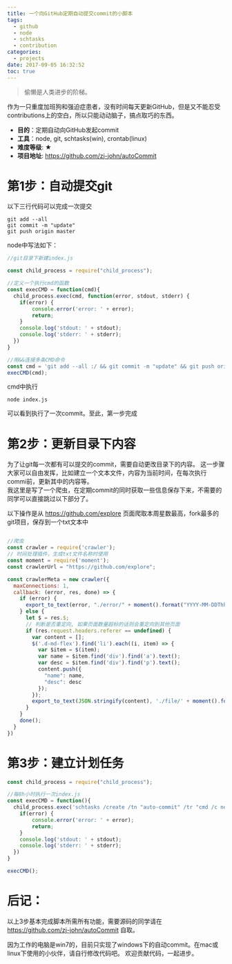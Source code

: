 ```yaml
---
title: 一个向GitHub定期自动提交commit的小脚本
tags:
  - github
  - node
  - schtasks
  - contribution
categories:
  - projects
date: 2017-09-05 16:32:52
toc: true
---
```

> 偷懒是人类进步的阶梯。  

作为一只重度加班狗和强迫症患者，没有时间每天更新GitHub，但是又不能忍受contributions上的空白，所以只能动动脑子，搞点取巧的东西。

- **目的**：定期自动向GitHub发起commit  
- **工具**：node, git, schtasks(win), crontab(linux)  
- **难度等级**: ★
- **项目地址**: https://github.com/zj-john/autoCommit

<!-- more -->

# 第1步：自动提交git  
以下三行代码可以完成一次提交
```
git add --all
git commit -m "update"
git push origin master

```

node中写法如下：  

```javaScript
//git目录下新建index.js

const child_process = require("child_process");

//定义一个执行cmd的函数
const execCMD = function(cmd){
  child_process.exec(cmd, function(error, stdout, stderr) {
    if(error) {
        console.error('error: ' + error);
        return;
    }
    console.log('stdout: ' + stdout);
    console.log('stderr: ' + stderr);
  })
}

//用&&连接多条CMD命令
const cmd = 'git add --all :/ && git commit -m "update" && git push origin master';
execCMD(cmd);
```

cmd中执行

```
node index.js
```
可以看到执行了一次commit。至此，第一步完成


# 第2步：更新目录下内容  
为了让git每一次都有可以提交的commit，需要自动更改目录下的内容。
这一步骤大家可以自由发挥，比如建立一个文本文件，内容为当前时间，在每次执行commi前，更新其中的内容等。  
我这里是写了一个爬虫，在定期commit的同时获取一些信息保存下来，不需要的同学可以直接跳过以下部分了。

以下操作是从 https://github.com/explore 页面爬取本周星数最高，fork最多的git项目，保存到一个txt文本中



```javaScript

//爬虫
const crawler = require('crawler');
// 时间处理插件，生成txt文件名称时使用
const moment = require('moment');
const crawlerUrl = "https://github.com/explore";

const crawlerMeta = new crawler({
  maxConnections: 1,
  callback: (error, res, done) => {
    if (error) {
      export_to_text(error, "./error/" + moment().format("YYYY-MM-DDThh-mm-ss") + '.txt');
    } else {
      let $ = res.$;
      // 判断是否重定向, 如果页面数量超标的话则会重定向到其他页面
      if (res.request.headers.referer == undefined) {
        var content = [];
        $('.d-md-flex').find('li').each((i, item) => {
          var $item = $(item);
          var name = $item.find('div').find('a').text();
          var desc = $item.find('div').find('p').text();
          content.push({
            "name": name,
            "desc": desc
          });
        });
        export_to_text(JSON.stringify(content), './file/' + moment().format("YYYY-MM-DDThh-mm-ss") + '.txt');
      }
    }
    done();
  }
})

```

# 第3步：建立计划任务


```Javascript
const child_process = require("child_process");

//每8h小时执行一次index.js
const execCMD = function(){
  child_process.exec('schtasks /create /tn "auto-commit" /tr "cmd /c node '+ __dirname + '\\index.js" /sc hourly /mo 8 /f', function(error, stdout, stderr) {
    if(error) {
        console.error('error: ' + error);
        return;
    }
    console.log('stdout: ' + stdout);
    console.log('stderr: ' + stderr);
  })
}

execCMD();
```


# 后记：
以上3步基本完成脚本所需所有功能，需要源码的同学请在 https://github.com/zj-john/autoCommit 自取。  

因为工作的电脑是win7的，目前只实现了windows下的自动commit。在mac或linux下使用的小伙伴，请自行修改代码吧。 欢迎贡献代码，一起进步。

